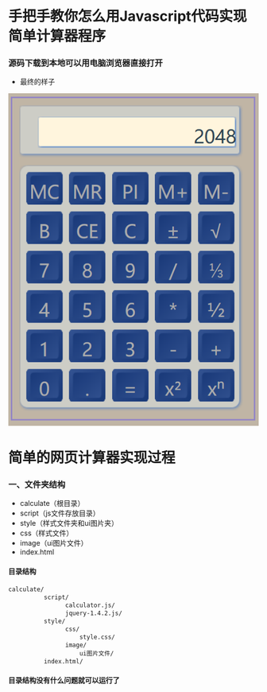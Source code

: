 
# 手把手教你怎么用Javascript代码实现简单计算器程序
### 源码下载到本地可以用电脑浏览器直接打开
- 最终的样子

![](https://github.com/uboger/calculate/blob/master/face.png)

# 简单的网页计算器实现过程
### 一、文件夹结构
- calculate（根目录）
- script（js文件存放目录）
- style（样式文件夹和ui图片夹）
- css（样式文件）
- image（ui图片文件）
- index.html 
#### 目录结构
    calculate/
              script/
                    calculator.js/
                    jquery-1.4.2.js/
              style/
                    css/
                        style.css/
                    image/
                        ui图片文件/
              index.html/    

#### 目录结构没有什么问题就可以运行了
